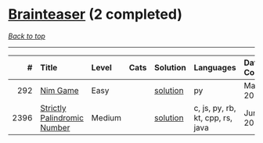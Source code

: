 # [Brainteaser](<https://leetcode.com/tag/Brainteaser/>) (2 completed)

*[Back to top](<../../README.md>)*

------

|    # | Title                                                                                      | Level   | Cats   | Solution                                               | Languages                        | Date Complete   |
|-----:|:-------------------------------------------------------------------------------------------|:--------|:-------|:-------------------------------------------------------|:---------------------------------|:----------------|
|  292 | [Nim Game](<https://leetcode.com/problems/nim-game>)                                       | Easy    |        | [solution](<../_292. Nim Game.md>)                     | py                               | May 23, 2024    |
| 2396 | [Strictly Palindromic Number](<https://leetcode.com/problems/strictly-palindromic-number>) | Medium  |        | [solution](<../_2396. Strictly Palindromic Number.md>) | c, js, py, rb, kt, cpp, rs, java | Jun 09, 2024    |